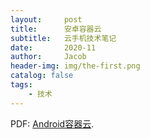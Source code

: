 ```yaml
---
layout:     post
title:      安卓容器云
subtitle:   云手机技术笔记
date:       2020-11
author:     Jacob
header-img: img/the-first.png
catalog: false
tags:
    - 技术
---
```



<p>PDF: <a href="https://jacobck163.github.io/files/%E4%BA%91%E6%89%8B%E6%9C%BA.pdf">Android容器云</a>.</p>


